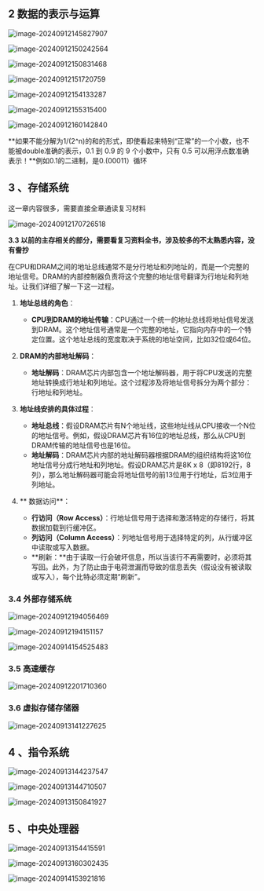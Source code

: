 ## 2 数据的表示与运算

![image-20240912145827907](img/image-20240912145827907.png)

![image-20240912150242564](img/image-20240912150242564.png)

![image-20240912150831468](img/image-20240912150831468.png)

![image-20240912151720759](img/image-20240912151720759.png)

![image-20240912154133287](img/image-20240912154133287.png)

![image-20240912155315400](img/image-20240912155315400.png)

![image-20240912160142840](img/image-20240912160142840.png)

**如果不能分解为1/(2^n)的和的形式，即使看起来特别“正常”的一个小数，也不能被double准确的表示，0.1 到 0.9 的 9 个小数中，只有 0.5 可以用浮点数准确表示！**例如0.1的二进制，是0.(00011）循环

## 3 、存储系统

这一章内容很多，需要直接全章通读复习材料

![image-20240912170726518](img/image-20240912170726518.png)

**3.3 以前的主存相关的部分，需要看复习资料全书，涉及较多的不太熟悉内容，没有誊抄**

在CPU和DRAM之间的地址总线通常不是分行地址和列地址的，而是一个完整的地址信号。DRAM的内部控制器负责将这个完整的地址信号翻译为行地址和列地址。让我们详细了解一下这一过程。

1. **地址总线的角色**：

   - **CPU到DRAM的地址传输**：CPU通过一个统一的地址总线将地址信号发送到DRAM。这个地址信号通常是一个完整的地址，它指向内存中的一个特定位置。这个地址总线的宽度取决于系统的地址空间，比如32位或64位。

2. **DRAM的内部地址解码**：

   - **地址解码**：DRAM芯片内部包含一个地址解码器，用于将CPU发送的完整地址转换成行地址和列地址。这个过程涉及将地址信号拆分为两个部分：行地址和列地址。

3. **地址线安排的具体过程**：

   - **地址总线**：假设DRAM芯片有N个地址线，这些地址线从CPU接收一个N位的地址信号。例如，假设DRAM芯片有16位的地址总线，那么从CPU到DRAM传输的地址信号也是16位。
   - **地址解码**：DRAM芯片内部的地址解码器根据DRAM的组织结构将这16位地址信号分成行地址和列地址。假设DRAM芯片是8K x 8（即8192行，8列），那么地址解码器可能会将地址信号的前13位用于行地址，后3位用于列地址。

4. ** 数据访问**：
   - **行访问（Row Access）**：行地址信号用于选择和激活特定的存储行，将其数据加载到行缓冲区。
   - **列访问（Column Access）**：列地址信号用于选择特定的列，从行缓冲区中读取或写入数据。
   - **刷新：**由于读取一行会破坏信息，所以当该行不再需要时，必须将其写回。此外，为了防止由于电荷泄漏而导致的信息丢失（假设没有被读取或写入），每个比特必须定期“刷新”。

### 3.4 外部存储系统

![image-20240912194056469](img/image-20240912194056469.png)

![image-20240912194151157](img/image-20240912194151157.png)



![image-20240914154525483](img/image-20240914154525483.png)

### 3.5 高速缓存

![image-20240912201710360](img/image-20240912201710360.png)

### 3.6 虚拟存储存储器

![image-20240913141227625](img/image-20240913141227625.png)

## 4 、指令系统

![image-20240913144237547](img/image-20240913144237547.png)

![image-20240913144710507](img/image-20240913144710507.png)

![image-20240913150841927](img/image-20240913150841927.png)

## 5 、中央处理器

![image-20240913154415591](img/image-20240913154415591.png)

![image-20240913160302435](img/image-20240913160302435.png)

![image-20240914153921816](img/image-20240914153921816.png)
